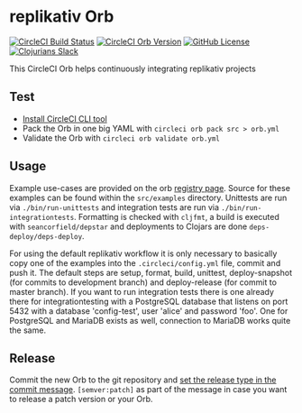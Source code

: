 # replikativ Orb

[![CircleCI Build Status](https://circleci.com/gh/replikativ/circleci-orb.svg?style=shield "CircleCI Build Status")](https://circleci.com/gh/replikativ/circleci-orb) [![CircleCI Orb Version](https://img.shields.io/badge/endpoint.svg?url=https://badges.circleci.io/orb/replikativ/clj-tools)](https://circleci.com/orbs/registry/orb/replikativ/clj-tools) [![GitHub License](https://img.shields.io/badge/license-MIT-lightgrey.svg)](https://raw.githubusercontent.com/replikativ/circleci-orb/master/LICENSE) [![Clojurians Slack](https://img.shields.io/badge/slack-join_chat-brightgreen.svg)](https://img.shields.io/badge/slack-join_chat-brightgreen.svg)

This CircleCI Orb helps continuously integrating replikativ projects

## Test

- [Install CircleCI CLI tool](https://circleci.com/docs/2.0/local-cli/)
- Pack the Orb in one big YAML with `circleci orb pack src > orb.yml`
- Validate the Orb with `circleci orb validate orb.yml`

## Usage

Example use-cases are provided on the orb [registry page](https://circleci.com/orbs/registry/orb/replikativ/clj-tools#usage-examples). Source for these examples can be found within the `src/examples` directory. Unittests are run via `./bin/run-unittests` and integration tests are run via `./bin/run-integrationtests`. Formatting is checked with `cljfmt`, a build is executed with `seancorfield/depstar` and deployments to Clojars are done `deps-deploy/deps-deploy`.

For using the default replikativ workflow it is only necessary to basically copy one of the examples into the `.circleci/config.yml` file, commit and push it. The default steps are setup, format, build, unittest, deploy-snapshot (for commits to development branch) and deploy-release (for commit to master branch). If you want to run integration tests there is one already there for integrationtesting with a PostgreSQL database that listens on port 5432 with a database 'config-test', user 'alice' and password 'foo'. One for PostgreSQL and MariaDB exists as well, connection to MariaDB works quite the same.

## Release

Commit the new Orb to the git repository and [set the release type in the commit message](https://circleci.com/docs/2.0/creating-orbs/#issue-a-new-release). `[semver:patch]` as part of the message in case you want to release a patch version or your Orb.
